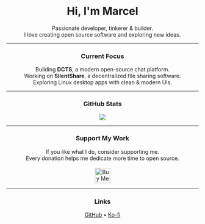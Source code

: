 <h1 align="center">Hi, I'm Marcel</h1>
<p align="center">
  Passionate developer, tinkerer & builder.<br>
  I love creating open source software and exploring new ideas.
</p>

---

<h3 align="center">Current Focus</h3>
<p align="center">
  Building <b>DCTS</b>, a modern open-source chat platform.<br>
  Working on <b>SilentShare</b>, a decentralized file sharing software.<br>
  Exploring Linux desktop apps with clean & modern UIs.<br>
</p>

---

<h3 align="center">GitHub Stats</h3>
<p align="center">
  <img src="https://github-readme-stats.vercel.app/api?username=hackthedev&show_icons=true&theme=nord" />
</p>

---

<h3 align="center">Support My Work</h3>
<p align="center">
  If you like what I do, consider supporting me.<br>
  Every donation helps me dedicate more time to open source.  
  <br><br>
  <a href="https://ko-fi.com/shydevil">
    <img src="https://storage.ko-fi.com/cdn/kofi3.png?v=3" height="40" alt="Buy Me a Coffee at ko-fi.com" />
  </a>
</p>

---

<h3 align="center">Links</h3>
<p align="center">
  <a href="https://github.com/hackthedev">GitHub</a> • 
  <a href="https://ko-fi.com/shydevil">Ko-fi</a>
</p>
